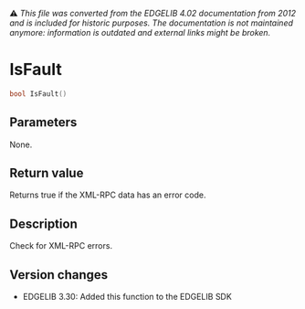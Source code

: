:warning: _This file was converted from the EDGELIB 4.02 documentation from 2012 and is included for historic purposes. The documentation is not maintained anymore: information is outdated and external links might be broken._

# IsFault


```c++
bool IsFault()
```

## Parameters
None.

## Return value
Returns true if the XML-RPC data has an error code.

## Description
Check for XML-RPC errors.

## Version changes
- EDGELIB 3.30: Added this function to the EDGELIB SDK

